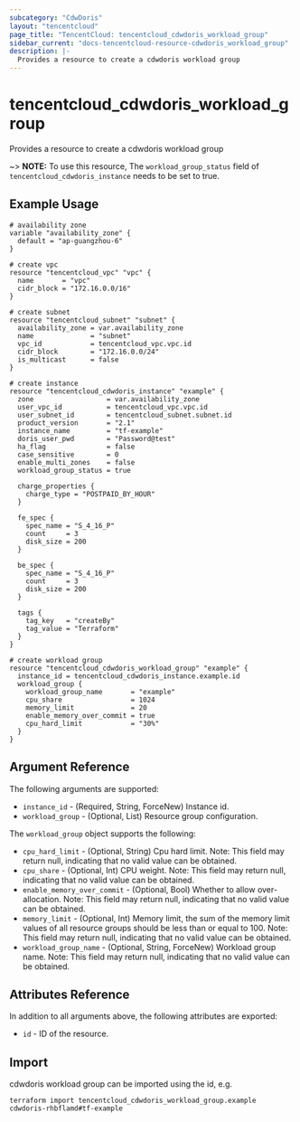 ```yaml
---
subcategory: "CdwDoris"
layout: "tencentcloud"
page_title: "TencentCloud: tencentcloud_cdwdoris_workload_group"
sidebar_current: "docs-tencentcloud-resource-cdwdoris_workload_group"
description: |-
  Provides a resource to create a cdwdoris workload group
---
```


# tencentcloud_cdwdoris_workload_group

Provides a resource to create a cdwdoris workload group

~> **NOTE:** To use this resource, The `workload_group_status` field of `tencentcloud_cdwdoris_instance` needs to be set to true.

## Example Usage

```hcl
# availability zone
variable "availability_zone" {
  default = "ap-guangzhou-6"
}

# create vpc
resource "tencentcloud_vpc" "vpc" {
  name       = "vpc"
  cidr_block = "172.16.0.0/16"
}

# create subnet
resource "tencentcloud_subnet" "subnet" {
  availability_zone = var.availability_zone
  name              = "subnet"
  vpc_id            = tencentcloud_vpc.vpc.id
  cidr_block        = "172.16.0.0/24"
  is_multicast      = false
}

# create instance
resource "tencentcloud_cdwdoris_instance" "example" {
  zone                  = var.availability_zone
  user_vpc_id           = tencentcloud_vpc.vpc.id
  user_subnet_id        = tencentcloud_subnet.subnet.id
  product_version       = "2.1"
  instance_name         = "tf-example"
  doris_user_pwd        = "Password@test"
  ha_flag               = false
  case_sensitive        = 0
  enable_multi_zones    = false
  workload_group_status = true

  charge_properties {
    charge_type = "POSTPAID_BY_HOUR"
  }

  fe_spec {
    spec_name = "S_4_16_P"
    count     = 3
    disk_size = 200
  }

  be_spec {
    spec_name = "S_4_16_P"
    count     = 3
    disk_size = 200
  }

  tags {
    tag_key   = "createBy"
    tag_value = "Terraform"
  }
}

# create workload group
resource "tencentcloud_cdwdoris_workload_group" "example" {
  instance_id = tencentcloud_cdwdoris_instance.example.id
  workload_group {
    workload_group_name       = "example"
    cpu_share                 = 1024
    memory_limit              = 20
    enable_memory_over_commit = true
    cpu_hard_limit            = "30%"
  }
}
```

## Argument Reference

The following arguments are supported:

* `instance_id` - (Required, String, ForceNew) Instance id.
* `workload_group` - (Optional, List) Resource group configuration.

The `workload_group` object supports the following:

* `cpu_hard_limit` - (Optional, String) Cpu hard limit. Note: This field may return null, indicating that no valid value can be obtained.
* `cpu_share` - (Optional, Int) CPU weight. Note: This field may return null, indicating that no valid value can be obtained.
* `enable_memory_over_commit` - (Optional, Bool) Whether to allow over-allocation. Note: This field may return null, indicating that no valid value can be obtained.
* `memory_limit` - (Optional, Int) Memory limit, the sum of the memory limit values of all resource groups should be less than or equal to 100. Note: This field may return null, indicating that no valid value can be obtained.
* `workload_group_name` - (Optional, String, ForceNew) Workload group name. Note: This field may return null, indicating that no valid value can be obtained.

## Attributes Reference

In addition to all arguments above, the following attributes are exported:

* `id` - ID of the resource.



## Import

cdwdoris workload group can be imported using the id, e.g.

```
terraform import tencentcloud_cdwdoris_workload_group.example cdwdoris-rhbflamd#tf-example
```

